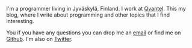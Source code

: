 I'm a programmer living in Jyväskylä, Finland. I work at [Qvantel](http://www.qvantel.com). This my
blog, where I write about programming and other topics that I find interesting.

You if you have any questions you can drop me an [email](mailto:ane@iki.fi) or find me
on [Github](https://github.com/ane). I'm also on [Twitter](https://twitter.com/anewtf).

